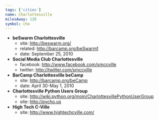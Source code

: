 ```yaml
---
tags: ['cities']
name: Charlottesville 
milesAway: 120
symbol: cho
---
```


* **beSwarm Charlottesville**
  * site: <http://beswarm.org/>
  * related: <http://barcamp.org/beSwarm1>
  * date: September 25, 2010
* **Social Media Club Charlottesville**
  * facebook: <http://www.facebook.com/smccville>
  * twitter: <http://twitter.com/smccville>
* **BarCamp Charlottesville beCamp**
  * site: <http://barcamp.org/beCamp>
  * date: April 30-May 1, 2010
* **Charlottesville Python Users Group**
  * site: <http://wiki.python.org/moin/CharlottesvillePythonUserGroup>
  * site: <http://pycho.us>
* **High Tech C-Ville**
  * site: <http://www.hightechcville.com/>